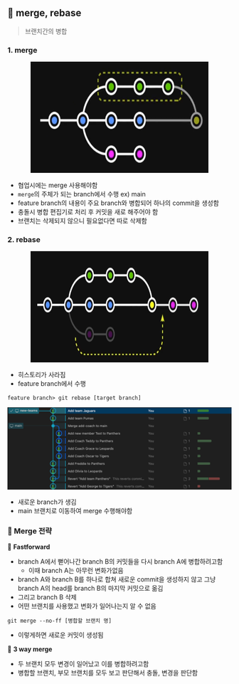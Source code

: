 ## 📍 merge, rebase

> 브랜치간의 병합

### 1. merge

<p align="center"><img src="https://github.com/sigirace/page-images/blob/main/dev/git/merge.png?raw=true" width="400" height="250"></p>

- 협업시에는 merge 사용해야함
- `merge`의 주체가 되는 branch에서 수행 ex) main
- feature branch의 내용이 주요 branch와 병합되어 하나의 commit을 생성함
- 충돌시 병합 편집기로 처리 후 커밋을 새로 해주어야 함
- 브랜치는 삭제되지 않으니 필요없다면 따로 삭제함



### 2. rebase

<p align="center"><img src="https://github.com/sigirace/page-images/blob/main/dev/git/rebase.png?raw=true" width="400" height="250"></p>

- 히스토리가 사라짐
- feature branch에서 수행

```
feature branch> git rebase [target branch]
```

<p align="center"><img src="https://github.com/sigirace/page-images/blob/main/dev/git/rebase_example.png?raw=true"></p>

- 새로운 branch가 생김
- main 브랜치로 이동하여 merge 수행해야함



### 📍 Merge 전략

📌 **Fastforward**

- branch A에서 뻗어나간 branch B의 커밋들을 다시 branch A에 병합하려고함
  - 이때 branch A는 아무런 변화가없음
- branch A와 branch B를 하나로 합쳐 새로운 commit을 생성하지 않고 그냥 branch A의 head를 branch B의 마지막 커밋으로 옮김
- 그리고 branch B 삭제
- 어떤 브랜치를 사용했고 변화가 일어나는지 알 수 없음

```
git merge --no-ff [병합할 브랜치 명]
```

- 이렇게하면 새로운 커밋이 생성됨

📌 **3 way merge**

- 두 브랜치 모두 변경이 일어났고 이를 병합하려고함
- 병합할 브랜치, 부모 브랜치를 모두 보고 판단해서 충돌, 변경을 판단함

